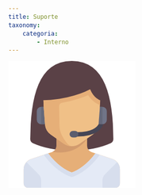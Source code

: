 ```yaml
---
title: Suporte
taxonomy:
    categoria:
        - Interno
---
```


![Logo Setor Suporte](004-telephone.png)